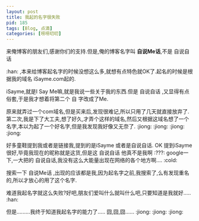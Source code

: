 ```yaml
---
layout: post
title: 我起的名字很失败
pid: 185
tags: [Blog, 点滴]
categories: [唠唠叨叨]
---
```

来俺博客的朋友们,感谢你们的支持.但是,俺的博客名字叫 **自说Me话**,不是 自说自话

 :han: ,本来给博客起名字的时候没想这么多,就想有点特色就OK了.起名的时候是根据我的域名 iSayme.com起的.

iSayme,就是I Say Me嘛,就是我说一些关于我的东西.但是 自说自话 ,又显得有点俗套,于是我才想着将第二个 自 字改成了Me.

原来就弄过一个com域名,但是买来后,发现很难记,所以只用了几天就直接放弃了.第二次,我是下了大工夫,想了好久,才弄个这样的域名,然后又根据这域名想了一个名字,本以为起了一个好名字,但是我发现我好像又无奈了. :jiong:  :jiong:  :jiong:  :jiong:

好多童鞋提到我或者是链接我,提到的是iSayme 或者是自说自话.
OK 提到iSayme很好,毕竟我现在的昵称就是这货,但是这 自说自话 他真不是我啊 :???: google一下,一大把的 自说自话,我没有这么大能量出现在网络的各个地方啊.... :cold:

搜索一下 自说Me话 ,出现的应该都是我,因为起名字之前,我搜索了,么有发现重名的,所以才放心的用了这个名字.

难道我起名字就这么失败?好吧,朋友们爱叫什么就叫什么吧,只要知道是我就好..... :han:

但是.........我终于知道我起名字的能力了..... 囧,囧,囧...... :jiong:  :jiong:  :jiong:
